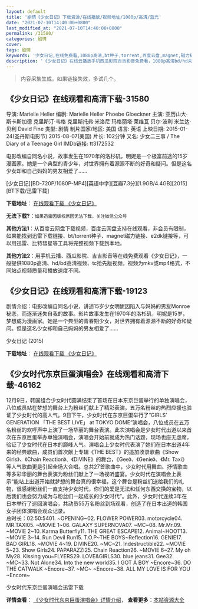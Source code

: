```yaml
---
layout: default
title: '剧情《少女日记》下载资源/在线播放/视频地址/1080p/高清/蓝光'
date: "2021-07-10T14:40:00+0800"
last_modified_at: "2021-07-10T14:40:00+0800"
permalink: /31580/
categories: 剧情
cover:
tags: 剧情
keywords: '少女日记,在线免费看,1080p高清,bt种子,torrent,百度云盘,magnet,磁力链,迅雷下载资源'
description: '《少女日记》在线云播放手机西瓜影院吉吉影音免费看，1080p高清bd/hd未删减完整版和tc抢先枪版，mkv/mp4格式，附带bt/torrent种子、magnet/磁力链、百度云盘、网盘资源迅雷下载链接'
---
```


>内容采集生成，如果链接失效，多试几个。


## 《少女日记》在线观看和高清下载-31580

导演: Marielle Heller 编剧: Marielle Heller Phoebe Gloeckner 主演: 亚历山大·斯卡斯加德 克里斯汀·韦格 克里斯托弗·米洛尼 玛格丽塔·莱维瓦 贝尔·波利 米兰达·贝利 David Fine 类型: 剧情 制片国家/地区: 美国 语言: 英语 上映日期: 2015-01-24(圣丹斯电影节) 2015-08-07(美国) 片长: 102分钟 又名: 少女二三事 / The Diary of a Teenage Girl IMDb链接: tt3172532

电影改编自同名小说，故事发生在1970年的洛杉矶，明妮是一个极富前途的15岁漫画家。她是一个典型的青少年，对世界拥有着源源不断的好奇和疑问。但是这名少女却和自己妈妈的男友相爱了……


[少女日记][BD-720P/1080P-MP4][英语中字][豆瓣7.3分][1.9GB/4.4GB][2015][BT下载/迅雷下载]

**下载地址**： [在线观看下载 《少女日记》](https://www.btdx8.com/torrent/the_diary_of_a_teenage_girl_2015.html) 


**无法下载?**：`如果迅雷因版权原因无法下载，关注微信公众号 `

**其他方法1**：从百度云网盘下载视频，百度云网盘支持在线观看，非会员有限制，如果能找到迅雷下载链接、bt/torrent种子、magnet磁力链接、e2dk链接等，可以用迅雷、比特彗星等工具将完整视频下载到本地。

**其他方法2**：用手机云播、西瓜影院、吉吉影音等在线免费观看《少女日记》，一般提供1080p高清、hd/bd高清视频、tc抢先版视频，视频为mkv或mp4格式，不同站点视频质量和播放速度不同。


## 《少女日记》在线观看和高清下载-19123

剧情介绍：电影改编自同名小说，讲述15岁少女明妮因陷入与妈妈的男友Monroe秘恋，而逐渐迷失自我的故事。影片故事发生在1970年的洛杉矶，明妮是15岁，梦想成为漫画家。她是一个典型的青春期少女，对世界拥有着源源不断的好奇和疑问。但是这名少女却和自己妈妈的男友相爱了……


少女日记 (2015)

**下载地址**： [在线观看下载 《少女日记》](https://www.btbtdy.me/btdy/dy567.html) 


## 《少女时代东京巨蛋演唱会》在线观看和高清下载-46162

12月9日，韩国组合少女时代圆满结束了首场在日本东京巨蛋举行的单独演唱会，八位成员站在梦想的舞台上为粉丝们献上了精彩表演，五万名粉丝的热烈应援也验证了少女时代的高人气。9日下午，少女时代在东京巨蛋举行了“GIRLS’ GENERATION 「THE BEST LIVE」 at TOKYO DOME”演唱会，八位成员在五万名粉丝的欢呼声中上演了一场华丽的舞台表演。此次演唱会是少女时代出道以来首次在东京巨蛋举办单独演唱会，演唱会开始前就成为热门话题，现场也座无虚席，验证了少女时代在日本的巅峰人气。演唱会上少女时代表演了她们在日本出道4年来的经典歌曲，成员们首次献上专辑《THE BEST》的追加收录歌曲《Show Girls》、《Chain Reaction》、《DIVINE》的舞台，《Gee》、《Genie》、《Mr. Taxi》等人气歌曲更是引起全场大合唱。总共27首歌曲中，少女时代用舞曲、抒情歌曲等多彩华丽的舞台表演为粉丝们献上了一场视听盛宴。少女时代在演唱会上表示“能站上出道开始就梦想的舞台真的很幸福，这个舞台是粉丝们送给我们的礼物，很感谢粉丝们一直支持少女时代，你们的爱是无法和任何东西交换的宝物，以后我们也会努力成为与粉丝们一起成长的少女时代”。此外，少女时代连续3年在日本举行了巡回演唱会，共动员55万名粉丝到场观看，创造了在日本出道的韩国女子团体演唱会观众记录。<br />总时长：02:50:5401. ~OPENING~02. FLOWER POWER03. motorcycle04. MR.TAXI05. ~MOVIE 1~06. GALAXY SUPERNOVA07. ~MC~08. Mr.Mr.09. ~MOVIE 2~10. Karma Butterfly11. THE GREAT ESCAPE12. Animal~HOOT13. ~MOVIE 3~14. Run Devil Run15. T.O.P~THE BOYS~Reflection16. GENIE17. BAD GIRL18. ~MOVIE 4~19. DIVINE20. ~MC~21. Indestructible22. ~MOVIE 5~23. Show Girls24. PAPARAZZI25. Chain Reaction26. ~MOVIE 6~27. My oh My28. Kissing you~FLYERS29. LOVE&GIRLS30. blue jeans31. Gee32. ~MC~33. Not Alone34. Into the new world35. I GOT A BOY ~Encore~36. DO THE CATWALK ~Encore~37. ~MC~ ~Encore~38. ALL MY LOVE IS FOR YOU ~Encore~


少女时代东京巨蛋演唱会迅雷下载

**详情查看**： [《少女时代东京巨蛋演唱会》详情介绍](/movie/46162/)， **查看更多**：[本站资源大全](/movie/t/all/)

